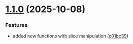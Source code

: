 # [1.1.0](https://github.com/Diaszano/go-toolbox/compare/v1.0.0...v1.1.0) (2025-10-08)


### Features

* added new functions with slice manipulation ([c01bc39](https://github.com/Diaszano/go-toolbox/commit/c01bc39375fddf2ea72c1cb79a746b8789982972))

